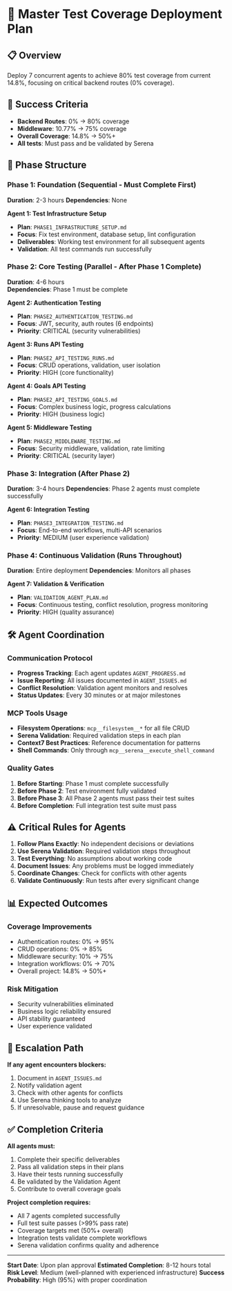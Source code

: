 # 🚀 Master Test Coverage Deployment Plan

## 📋 Overview
Deploy 7 concurrent agents to achieve 80% test coverage from current 14.8%, focusing on critical backend routes (0% coverage).

## 🎯 Success Criteria
- **Backend Routes**: 0% → 80% coverage
- **Middleware**: 10.77% → 75% coverage  
- **Overall Coverage**: 14.8% → 50%+ 
- **All tests**: Must pass and be validated by Serena

## 🔄 Phase Structure

### **Phase 1: Foundation (Sequential - Must Complete First)**
**Duration**: 2-3 hours
**Dependencies**: None

**Agent 1: Test Infrastructure Setup**
- **Plan**: `PHASE1_INFRASTRUCTURE_SETUP.md`
- **Focus**: Fix test environment, database setup, lint configuration
- **Deliverables**: Working test environment for all subsequent agents
- **Validation**: All test commands run successfully

### **Phase 2: Core Testing (Parallel - After Phase 1 Complete)**
**Duration**: 4-6 hours  
**Dependencies**: Phase 1 must be complete

**Agent 2: Authentication Testing**
- **Plan**: `PHASE2_AUTHENTICATION_TESTING.md`
- **Focus**: JWT, security, auth routes (6 endpoints)
- **Priority**: CRITICAL (security vulnerabilities)

**Agent 3: Runs API Testing**
- **Plan**: `PHASE2_API_TESTING_RUNS.md`
- **Focus**: CRUD operations, validation, user isolation
- **Priority**: HIGH (core functionality)

**Agent 4: Goals API Testing**
- **Plan**: `PHASE2_API_TESTING_GOALS.md`
- **Focus**: Complex business logic, progress calculations
- **Priority**: HIGH (business logic)

**Agent 5: Middleware Testing**
- **Plan**: `PHASE2_MIDDLEWARE_TESTING.md`
- **Focus**: Security middleware, validation, rate limiting
- **Priority**: CRITICAL (security layer)

### **Phase 3: Integration (After Phase 2)**
**Duration**: 3-4 hours
**Dependencies**: Phase 2 agents must complete successfully

**Agent 6: Integration Testing**
- **Plan**: `PHASE3_INTEGRATION_TESTING.md`
- **Focus**: End-to-end workflows, multi-API scenarios
- **Priority**: MEDIUM (user experience validation)

### **Phase 4: Continuous Validation (Runs Throughout)**
**Duration**: Entire deployment
**Dependencies**: Monitors all phases

**Agent 7: Validation & Verification**
- **Plan**: `VALIDATION_AGENT_PLAN.md`
- **Focus**: Continuous testing, conflict resolution, progress monitoring
- **Priority**: HIGH (quality assurance)

## 🛠 Agent Coordination

### **Communication Protocol**
- **Progress Tracking**: Each agent updates `AGENT_PROGRESS.md`
- **Issue Reporting**: All issues documented in `AGENT_ISSUES.md`
- **Conflict Resolution**: Validation agent monitors and resolves
- **Status Updates**: Every 30 minutes or at major milestones

### **MCP Tools Usage**
- **Filesystem Operations**: `mcp__filesystem__*` for all file CRUD
- **Serena Validation**: Required validation steps in each plan
- **Context7 Best Practices**: Reference documentation for patterns
- **Shell Commands**: Only through `mcp__serena__execute_shell_command`

### **Quality Gates**
1. **Before Starting**: Phase 1 must complete successfully
2. **Before Phase 2**: Test environment fully validated
3. **Before Phase 3**: All Phase 2 agents must pass their test suites
4. **Before Completion**: Full integration test suite must pass

## ⚠️ Critical Rules for Agents

1. **Follow Plans Exactly**: No independent decisions or deviations
2. **Use Serena Validation**: Required validation steps throughout
3. **Test Everything**: No assumptions about working code
4. **Document Issues**: Any problems must be logged immediately
5. **Coordinate Changes**: Check for conflicts with other agents
6. **Validate Continuously**: Run tests after every significant change

## 📊 Expected Outcomes

### **Coverage Improvements**
- Authentication routes: 0% → 95%
- CRUD operations: 0% → 85%
- Middleware security: 10% → 75%
- Integration workflows: 0% → 70%
- Overall project: 14.8% → 50%+

### **Risk Mitigation**
- Security vulnerabilities eliminated
- Business logic reliability ensured
- API stability guaranteed
- User experience validated

## 🚨 Escalation Path

**If any agent encounters blockers:**
1. Document in `AGENT_ISSUES.md`
2. Notify validation agent
3. Check with other agents for conflicts
4. Use Serena thinking tools to analyze
5. If unresolvable, pause and request guidance

## ✅ Completion Criteria

**All agents must:**
1. Complete their specific deliverables
2. Pass all validation steps in their plans
3. Have their tests running successfully
4. Be validated by the Validation Agent
5. Contribute to overall coverage goals

**Project completion requires:**
- All 7 agents completed successfully
- Full test suite passes (>99% pass rate)
- Coverage targets met (50%+ overall)
- Integration tests validate complete workflows
- Serena validation confirms quality and adherence

---

**Start Date**: Upon plan approval
**Estimated Completion**: 8-12 hours total
**Risk Level**: Medium (well-planned with experienced infrastructure)
**Success Probability**: High (95%) with proper coordination